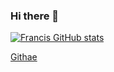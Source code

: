 ### Hi there 👋

<!--
**githaefrancis/githaefrancis** is a ✨ _special_ ✨ repository because its `README.md` (this file) appears on your GitHub profile.

Here are some ideas to get you started:

- 🔭 I’m currently working on ...
- 🌱 I’m currently learning ...
- 👯 I’m looking to collaborate on ...
- 🤔 I’m looking for help with ...
- 💬 Ask me about ...
- 📫 How to reach me: ...
- 😄 Pronouns: ...
- ⚡ Fun fact: ...
-->
[![Francis GitHub stats](https://github-readme-stats.vercel.app/api?username=githaefrancis&show_icons=true&theme=radical)](https://github.com/anuraghazra/github-readme-stats)


[Githae](https://github-readme-streak-stats.herokuapp.com?user=githaefrancis&theme=gotham)
